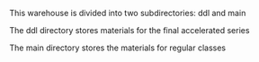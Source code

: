 This warehouse is divided into two subdirectories: ddl and main

The ddl directory stores materials for the final accelerated series

The main directory stores the materials for regular classes